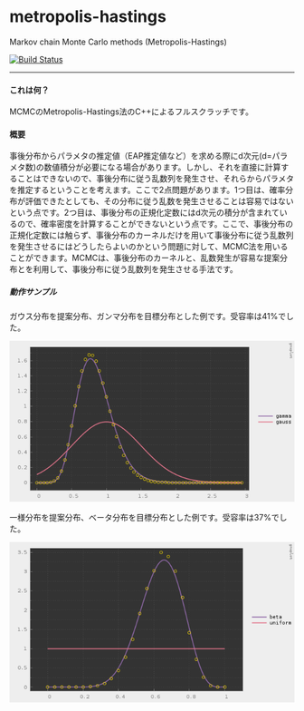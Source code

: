 # metropolis-hastings

Markov chain Monte Carlo methods (Metropolis-Hastings)

[![Build Status](https://travis-ci.org/hiroyam/metropolis-hastings.svg?branch=master)](https://travis-ci.org/hiroyam/metropolis-hastings)

---

#### これは何？

MCMCのMetropolis-Hastings法のC++によるフルスクラッチです。

#### 概要

事後分布からパラメタの推定値（EAP推定値など）を求める際にd次元(d=パラメタ数)の数値積分が必要になる場合があります。しかし、それを直接に計算することはできないので、事後分布に従う乱数列を発生させ、それらからパラメタを推定するということを考えます。ここで2点問題があります。1つ目は、確率分布が評価できたとしても、その分布に従う乱数を発生させることは容易ではないという点です。2つ目は、事後分布の正規化定数にはd次元の積分が含まれているので、確率密度を計算することができないという点です。ここで、事後分布の正規化定数には触らず、事後分布のカーネルだけを用いて事後分布に従う乱数列を発生させるにはどうしたらよいのかという問題に対して、MCMC法を用いることができます。MCMCは、事後分布のカーネルと、乱数発生が容易な提案分布とを利用して、事後分布に従う乱数列を発生させる手法です。

##### 動作サンプル

ガウス分布を提案分布、ガンマ分布を目標分布とした例です。受容率は41%でした。

![](images/plot1.png)

一様分布を提案分布、ベータ分布を目標分布とした例です。受容率は37%でした。

![](images/plot2.png)
